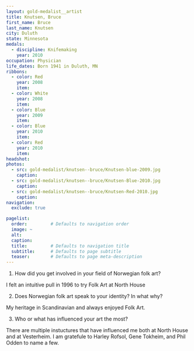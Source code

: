 ```yaml
---
layout: gold-medalist__artist
title: Knutsen, Bruce
first_name: Bruce
last_name: Knutsen
city: Duluth
state: Minnesota
medals: 
  - discipline: Knifemaking
    year: 2010
occupation: Physician
life_dates: Born 1941 in Duluth, MN
ribbons:
  - color: Red
    year: 2008
    item:
  - color: White
    year: 2008
    item:
  - color: Blue
    year: 2009
    item:
  - color: Blue
    year: 2010
    item:
  - color: Red
    year: 2010
    item:
headshot:
photos:
  - src: gold-medalist/knutsen--bruce/Knutsen-blue-2009.jpg
    caption:
  - src: gold-medalist/knutsen--bruce/Knutsen-Blue-2010.jpg
    caption:
  - src: gold-medalist/knutsen--bruce/Knutsen-Red-2010.jpg
    caption:
navigation:
  exclude: true

pagelist:
  order:         # Defaults to navigation order  
  image: ~
  alt:
  caption:
  title:         # Defaults to navigation title
  subtitle:      # Defaults to page subtitle
  teaser:        # Defaults to page meta-description  
---
```

1.  How did you get involved in your field of Norwegian folk art?

I felt an intuitive pull in 1996 to try Folk Art at North House

2.  Does Norwegian folk art speak to your identity? In what why?

My heritage in Scandinavian and always enjoyed Folk Art. 

3.  Who or what has influenced your art the most? 

There are multiple instuctures that have influenced me both at North House and at Vesterheim. I am gratefule to Harley Rofsol, Gene Tokheim, and Phil Odden to name a few. 

